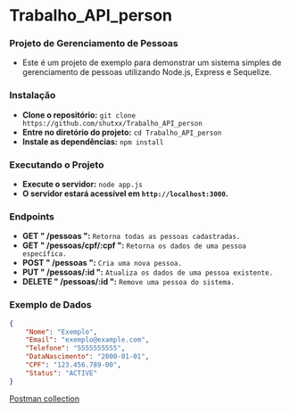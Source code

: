 # Trabalho_API_person

### Projeto de Gerenciamento de Pessoas
- Este é um projeto de exemplo para demonstrar um sistema simples de gerenciamento de pessoas utilizando Node.js, Express e Sequelize.

### Instalação
- **Clone o repositório:** `git clone https://github.com/shutxx/Trabalho_API_person`
- **Entre no diretório do projeto:** `cd Trabalho_API_person`
- **Instale as dependências:** `npm install`

### Executando o Projeto
- **Execute o servidor:** `node app.js`
- **O servidor estará acessível em `http://localhost:3000`.**

### Endpoints
- **GET " /pessoas ":** `Retorna todas as pessoas cadastradas.`
- **GET " /pessoas/cpf/:cpf ":** `Retorna os dados de uma pessoa específica.`
- **POST " /pessoas ":** `Cria uma nova pessoa.`
- **PUT " /pessoas/:id ":** `Atualiza os dados de uma pessoa existente.`
- **DELETE " /pessoas/:id ":** `Remove uma pessoa do sistema.`

### Exemplo de Dados

```json
{
    "Nome": "Exemplo",
    "Email": "exemplo@example.com",
    "Telefone": "5555555555",
    "DataNascimento": "2000-01-01",
    "CPF": "123.456.789-00",
    "Status": "ACTIVE"
}
```
[Postman collection](https://github.com/shutxx/Trabalho_API_person/blob/main/APIperson.postman_collection.json)